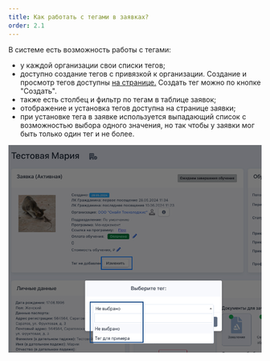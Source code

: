 ```yaml
---
title: Как работать с тегами в заявках?
order: 2.1
---
```


В системе есть возможность работы с тегами:

-  у каждой организации свои списки тегов;
-  доступно создание тегов с привязкой к организации. Создание и просмотр тегов доступны [на странице.](https://web.flow-crm.study/Requests/RequestTagsList?organizationId=1) Создать тег можно по кнопке "Создать".
-  также есть столбец и фильтр по тегам в таблице заявок;
-  отображение и установка тегов доступна на странице заявки;
-  при установке тега в заявке используется выпадающий список с возможностью выбора одного значения, но так чтобы у заявки мог быть только один тег и не более.

![](<./image (36).png>)
